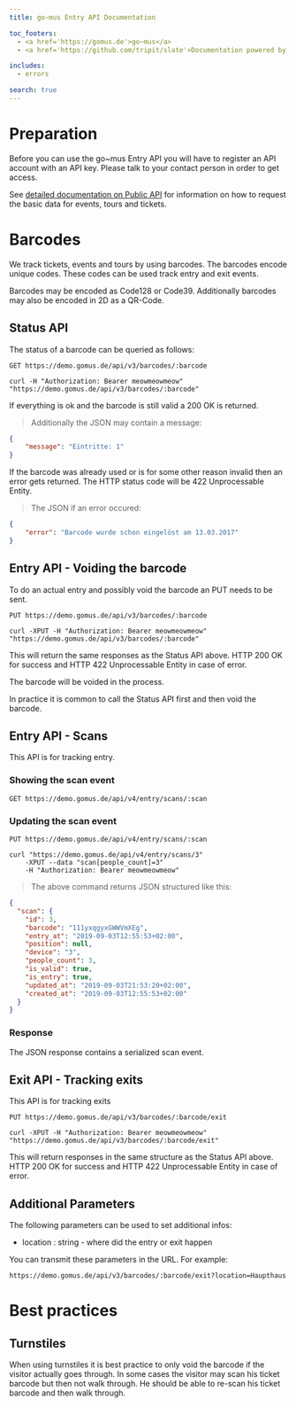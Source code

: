 ```yaml
---
title: go~mus Entry API Documentation

toc_footers:
  - <a href='https://gomus.de'>go~mus</a>
  - <a href='https://github.com/tripit/slate'>Documentation powered by Slate</a>

includes:
  - errors

search: true
---
```


# Preparation

Before you can use the go~mus Entry API you will have to register an API account with an API key.
Please talk to your contact person in order to get access.

See [detailed documentation on Public API](/public_api.html) for information on how to request the basic data
for events, tours and tickets.


# Barcodes

We track tickets, events and tours by using barcodes. The barcodes encode unique codes.
These codes can be used track entry and exit events.

Barcodes may be encoded as Code128 or Code39. Additionally barcodes may also be encoded in 2D as a QR-Code.


## Status API

The status of a barcode can be queried as follows:


`GET https://demo.gomus.de/api/v3/barcodes/:barcode`

```shell
curl -H "Authorization: Bearer meowmeowmeow" "https://demo.gomus.de/api/v3/barcodes/:barcode"
```

If everything is ok and the barcode is still valid a 200 OK is returned.

> Additionally the JSON may contain a message:


```json
{
    "message": "Eintritte: 1"
}
```


If the barcode was already used or is for some other reason invalid then an error gets returned.
The HTTP status code will be 422 Unprocessable Entity.


> The JSON if an error occured:

```json
{
    "error": "Barcode wurde schon eingelöst am 13.03.2017"
}
```


## Entry API - Voiding the barcode

To do an actual entry and possibly void the barcode an PUT needs to be sent.

`PUT https://demo.gomus.de/api/v3/barcodes/:barcode`

```shell
curl -XPUT -H "Authorization: Bearer meowmeowmeow" "https://demo.gomus.de/api/v3/barcodes/:barcode"
```


This will return the same responses as the Status API above.
HTTP 200 OK for success and HTTP 422 Unprocessable Entity in case of error.

The barcode will be voided in the process.


In practice it is common to call the Status API first and then void the barcode.


## Entry API - Scans

This API is for tracking entry.

### Showing the scan event

`GET https://demo.gomus.de/api/v4/entry/scans/:scan`

### Updating the scan event

`PUT https://demo.gomus.de/api/v4/entry/scans/:scan`

```shell
curl "https://demo.gomus.de/api/v4/entry/scans/3"
    -XPUT --data "scan[people_count]=3"
    -H "Authorization: Bearer meowmeowmeow"
```

> The above command returns JSON structured like this:

```json
{
  "scan": {
    "id": 3,
    "barcode": "111yxqgyxGWWVmXEg",
    "entry_at": "2019-09-03T12:55:53+02:00",
    "position": null,
    "device": "3",
    "people_count": 3,
    "is_valid": true,
    "is_entry": true,
    "updated_at": "2019-09-03T21:53:20+02:00",
    "created_at": "2019-09-03T12:55:53+02:00"
  }
}
```

### Response

The JSON response contains a serialized scan event.


## Exit API - Tracking exits

This API is for tracking exits

`PUT https://demo.gomus.de/api/v3/barcodes/:barcode/exit`

```shell
curl -XPUT -H "Authorization: Bearer meowmeowmeow" "https://demo.gomus.de/api/v3/barcodes/:barcode/exit"
```


This will return responses in the same structure as the Status API above.
HTTP 200 OK for success and HTTP 422 Unprocessable Entity in case of error.




## Additional Parameters

The following parameters can be used to set additional infos:

- location : string - where did the entry or exit happen


You can transmit these parameters in the URL. For example:

`https://demo.gomus.de/api/v3/barcodes/:barcode/exit?location=Haupthaus`


# Best practices

## Turnstiles

When using turnstiles it is best practice to only void the barcode if the visitor actually goes through.
In some cases the visitor may scan his ticket barcode but then not walk through.
He should be able to re-scan his ticket barcode and then walk through.


